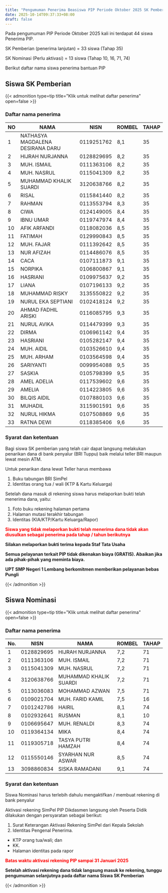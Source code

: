 ```yaml
---
title: "Pengumuman Penerima Beasiswa PIP Periode Oktober 2025 SK Pemberian & SK Nominasi"
date: 2025-10-14T09:37:33+08:00
draft: false
---
```


Pada pengumuman PIP Periode Oktober 2025 kali ini terdapat 44 siswa Penerima PIP. 

SK Pemberian (penerima lanjutan)    = 33 siswa (Tahap 35)

SK Nominasi (Perlu aktivasi)        = 13 siswa (Tahap 10, 16, 71, 74)


Berikut daftar nama siswa penerima bantuan PIP

## Siswa SK Pemberian

{{< admonition type=tip title="Klik untuk melihat daftar penerima" open=false >}}

### Daftar nama penerima

| NO | NAMA                             | NISN       | ROMBEL | TAHAP |
| -- | -------------------------------- | ---------- | ------ | ----- |
| 1  | NATHASYA MAGDALENA DESIRANA DARU | 0119251762 | 8,1    | 35    |
| 2  | HIJRAH NURJANNA                  | 0128829695 | 8,2    | 35    |
| 3  | MUH. ISMAIL                      | 0111363106 | 8,2    | 35    |
| 4  | MUH. NASRUL                      | 0115041309 | 8,2    | 35    |
| 5  | MUHAMMAD KHALIK SUARDI           | 3120638766 | 8,2    | 35    |
| 6  | RISAL                            | 0115841440 | 8,2    | 35    |
| 7  | RAHMAN                           | 0113553794 | 8,3    | 35    |
| 8  | CIWA                             | 0124149005 | 8,4    | 35    |
| 9  | IBNU UMAR                        | 0119747974 | 8,4    | 35    |
| 10 | AFIK ARFANDI                     | 0118082036 | 8,5    | 35    |
| 11 | FATIMAH                          | 0129990843 | 8,5    | 35    |
| 12 | MUH. FAJAR                       | 0111392642 | 8,5    | 35    |
| 13 | NUR AFIZAH                       | 0114486076 | 8,5    | 35    |
| 14 | CACA                             | 0107111873 | 9,1    | 35    |
| 15 | NORPIKA                          | 0106800867 | 9,1    | 35    |
| 16 | HASRIANI                         | 0109975637 | 9,2    | 35    |
| 17 | LIANA                            | 0107196133 | 9,2    | 35    |
| 18 | MUHAMMAD RISKY                   | 3135550822 | 9,2    | 35    |
| 19 | NURUL EKA SEPTIANI               | 0102418124 | 9,2    | 35    |
| 20 | AHMAD FADHIL ARISKI              | 0116085795 | 9,3    | 35    |
| 21 | NURUL AVIKA                      | 0114479399 | 9,3    | 35    |
| 22 | DIRMA                            | 0106961142 | 9,4    | 35    |
| 23 | HASRIANI                         | 0105282147 | 9,4    | 35    |
| 24 | MUH. AIDIL                       | 0103526610 | 9,4    | 35    |
| 25 | MUH. ARHAM                       | 0103564598 | 9,4    | 35    |
| 26 | SARIYANTI                        | 0099954088 | 9,5    | 35    |
| 27 | SASKIA                           | 0105798399 | 9,5    | 35    |
| 28 | AMEL ADELIA                      | 0117539602 | 9,6    | 35    |
| 29 | AMELIA                           | 0114223805 | 9,6    | 35    |
| 30 | BILQIS AIDIL                     | 0107880103 | 9,6    | 35    |
| 31 | MUHADIL                          | 3115901591 | 9,6    | 35    |
| 32 | NURUL HIKMA                      | 0107508869 | 9,6    | 35    |
| 33 | RATNA DEWI                       | 0118385406 | 9,6    | 35    |

### Syarat dan ketentuan

Bagi siswa SK pemberian yang telah cair dapat langsung melakukan penarikan dana di bank penyalur (BRI Tuppu) baik melalui teller BRI maupun lewat mesin ATM.

Untuk penarikan dana lewat Teller harus membawa
1. Buku tabungan BRI SimPel
2. Identitas orang tua / wali (KTP & Kartu Keluarga)

Setelah dana masuk di rekening siswa harus melaporkan bukti telah menerima dana, yaitu:

1. Foto buku rekening halaman pertama
2. Halaman mutasi terakhir tabungan
3. Identitas (KIA/KTP/Kartu Keluarga/Rapor)

<span style="color:#ff0000"> **Siswa yang tidak melaporkan bukti telah menerima dana tidak akan diusulkan sebagai penerima pada tahap / tahun berikutnya** </span>

**Silakan melaporkan bukti terima kepada Staf Tata Usaha**

**Semua pelayanan terkait PIP tidak dikenakan biaya (GRATIS). Abaikan jika ada pihak-pihak yang meminta biaya.**

**UPT SMP Negeri 1 Lembang berkomitmen memberikan pelayanan bebas Pungli**

{{< /admonition >}}

## Siswa Nominasi

{{< admonition type=tip title="Klik untuk melihat daftar penerima" open=false >}}

### Daftar nama penerima

| No. | NISN       | NAMA                   | ROMBEL | TAHAP |
| --- | ---------- | ---------------------- | ------ | ----- |
| 1   | 0128829695 | HIJRAH NURJANNA        | 7,2    | 71    |
| 2   | 0111363106 | MUH. ISMAIL            | 7,2    | 71    |
| 3   | 0115041309 | MUH. NASRUL            | 7,2    | 71    |
| 4   | 3120638766 | MUHAMMAD KHALIK SUARDI | 7,2    | 71    |
| 5   | 0113036083 | MOHAMMAD AZWAN         | 7,5    | 71    |
| 6   | 0109021704 | MUH. FARID KAMIL       | 7,5    | 16    |
| 7   | 0101242786 | HAIRIL                 | 8,1    | 74    |
| 8   | 0102932641 | RUSMAN                 | 8,1    | 10    |
| 9   | 0106695647 | MUH. RENALDI           | 8,3    | 74    |
| 10  | 0119364134 | MIKA                   | 8,4    | 74    |
| 11  | 0119305718 | TASYA PUTRI HAMZAH     | 8,4    | 74    |
| 12  | 0115550146 | SYARHAN NUR ASWAR      | 8,5    | 74    |
| 13  | 3098860834 | SISKA RAMADANI         | 9,1    | 74    |

### Syarat dan ketentuan

Siswa Nominasi harus terlebih dahulu mengaktifkan / membuat rekening di bank penyalur

Aktivasi rekening SimPel PIP Dikdasmen langsung oleh Peserta Didik dilakukan dengan persyaratan sebagai berikut:

1. Surat Keterangan Aktivasi Rekening SimPel dari Kepala Sekolah
2. Identitas Pengenal Penerima.

- KTP orang tua/wali; dan
- KK.
- Halaman identitas pada rapor

<span style="color:#ff0000"> **Batas waktu aktivasi rekening PIP sampai 31 Januari 2025** </span>

**Setelah aktivasi rekening dana tidak langsung masuk ke rekening, tunggu pengumuman selanjutnya pada daftar nama Siswa SK Pemberian**

{{< /admonition >}}
